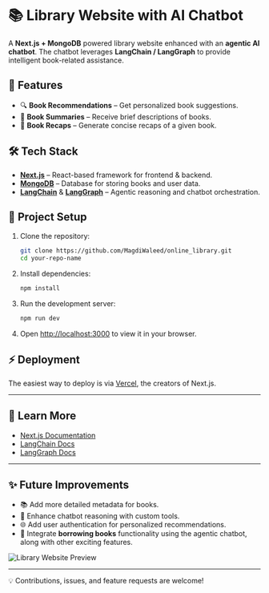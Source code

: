 # 📚 Library Website with AI Chatbot

A **Next.js + MongoDB** powered library website enhanced with an **agentic AI chatbot**.
The chatbot leverages **LangChain / LangGraph** to provide intelligent book-related assistance.

## 🚀 Features

* 🔍 **Book Recommendations** – Get personalized book suggestions.
* 📖 **Book Summaries** – Receive brief descriptions of books.
* 📝 **Book Recaps** – Generate concise recaps of a given book.

## 🛠 Tech Stack

* **[Next.js](https://nextjs.org/)** – React-based framework for frontend & backend.
* **[MongoDB](https://www.mongodb.com/)** – Database for storing books and user data.
* **[LangChain](https://www.langchain.com/)** & **[LangGraph](https://www.langchain.com/langgraph)** – Agentic reasoning and chatbot orchestration.

## 📂 Project Setup

1. Clone the repository:

   ```bash
   git clone https://github.com/MagdiWaleed/online_library.git
   cd your-repo-name
   ```

2. Install dependencies:

   ```bash
   npm install
   ```

3. Run the development server:

   ```bash
   npm run dev
   ```

4. Open [http://localhost:3000](http://localhost:3000) to view it in your browser.

## ⚡ Deployment

The easiest way to deploy is via [Vercel](https://vercel.com/), the creators of Next.js.

---

## 📖 Learn More

* [Next.js Documentation](https://nextjs.org/docs)
* [LangChain Docs](https://docs.langchain.com/)
* [LangGraph Docs](https://www.langchain.com/langgraph)

---

## ✨ Future Improvements

* 📚 Add more detailed metadata for books.
* 🤖 Enhance chatbot reasoning with custom tools.
* 🌐 Add user authentication for personalized recommendations.
* 📕 Integrate **borrowing books** functionality using the agentic chatbot, along with other exciting features.

![Library Website Preview](https://via.placeholder.com/800x400.png?text=Library+AI+Website+Preview)

---

💡 Contributions, issues, and feature requests are welcome!
